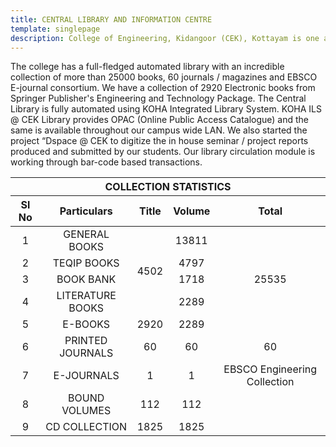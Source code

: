 ```yaml
---
title: CENTRAL LIBRARY AND INFORMATION CENTRE
template: singlepage
description: College of Engineering, Kidangoor (CEK), Kottayam is one among the premier institutions in the state. The college is governed by the Co-operative Academy of Professional Education established by the Government of Kerala. The admissions are based on the rank obtained by the students in the State Entrance examinations and functioning of the college is according to the rules and regulations formulated by the Government of Kerala.
---
```


<div>
<div>
<p>The college has a full-fledged automated library with an incredible collection of more than 25000 books, 60 journals / magazines and EBSCO E-journal consortium. We have a collection of 2920 Electronic books from Springer Publisher's Engineering and Technology Package. The Central Library is fully automated using KOHA Integrated Library System. KOHA ILS @ CEK Library provides OPAC (Online Public Access Catalogue) and the same is available throughout our campus wide LAN. We also started the project “Dspace @ CEK  to digitize the in house seminar / project reports produced and submitted by our students. Our library circulation module is working through bar-code based transactions. <p>
</div>
<div>
<table>
<thead>
<tr>
<th colspan="5">COLLECTION STATISTICS</th>
</tr>
<tr>
<th>Sl No</th>
<th>Particulars</th>
<th>Title</th>
<th>Volume</th>
<th>Total</th>
</tr>
</thead>
<tbody style="text-align:center;">
<tr>
<td>1</td>
<td>GENERAL BOOKS</td>
 <td rowspan="4">4502</td>
<td>13811</td>
<td rowspan="5">25535</td>
</tr>
<tr>
<td>2</td>
<td>TEQIP BOOKS</td>
<td>4797</td>
</tr>
<tr>
<td>3</td>
<td>BOOK BANK</td>
<td>1718</td>
</tr>
<tr>
<td>4</td>
<td>LITERATURE BOOKS</td>
<td>2289</td>
</tr>
<tr>
<td>5</td>
<td>E-BOOKS</td>
<td>2920</td>
<td>2289</td>
</tr>
<tr>
<td>6</td>
<td>PRINTED JOURNALS</td>
<td>60</td>
<td>60</td>
<td>60</td>
</tr>
<tr>
<td>7</td>
<td>E-JOURNALS</td>
<td>1</td>
<td>1</td>
<td>EBSCO Engineering Collection</td>
</tr>
<tr>
<td>8</td>
<td>BOUND VOLUMES</td>
<td>112</td>
<td>112</td>
<td></td>
</tr>
<tr>
<td>9</td>
<td>CD COLLECTION</td>
<td>1825</td>
<td>1825</td>
<td></td>
</tr>
</tbody>
</table>
</div>
